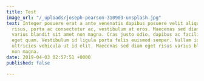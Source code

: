 ```yaml
---
title: Test
image_url: "/_uploads/joseph-pearson-310903-unsplash.jpg"
text: Integer posuere erat a ante venenatis dapibus posuere velit aliquet. Morbi leo
  risus, porta ac consectetur ac, vestibulum at eros. Maecenas sed diam eget risus
  varius blandit sit amet non magna. Cras justo odio, dapibus ac facilisis in, egestas
  eget quam. Vestibulum id ligula porta felis euismod semper. Nullam id dolor id nibh
  ultricies vehicula ut id elit. Maecenas sed diam eget risus varius blandit sit amet
  non magna.
date: 2019-04-03 02:57:51 +0000
published: false

---
```

